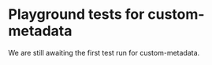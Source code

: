 # Playground tests for custom-metadata
We are still awaiting the first test run for custom-metadata.
